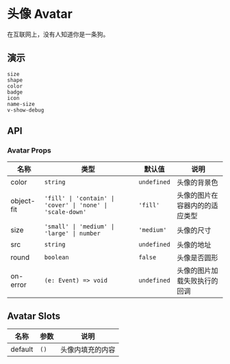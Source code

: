 # 头像 Avatar

在互联网上，没有人知道你是一条狗。

## 演示

```demo
size
shape
color
badge
icon
name-size
v-show-debug
```

## API

### Avatar Props

| 名称 | 类型 | 默认值 | 说明 |
| --- | --- | --- | --- |
| color | `string` | `undefined` | 头像的背景色 |
| object-fit | `'fill' \| 'contain' \| 'cover' \| 'none' \| 'scale-down'` | `'fill'` | 头像的图片在容器内的的适应类型 |
| size | `'small' \| 'medium' \| 'large' \| number` | `'medium'` | 头像的尺寸 |
| src | `string` | `undefined` | 头像的地址 |
| round | `boolean` | `false` | 头像是否圆形 |
| on-error | `(e: Event) => void` | `undefined` | 头像的图片加载失败执行的回调 |

## Avatar Slots

| 名称    | 参数 | 说明             |
| ------- | ---- | ---------------- |
| default | `()` | 头像内填充的内容 |
